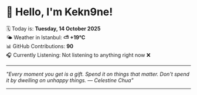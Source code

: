 # 👋 Hello, I'm Kekn9ne!

🗓️ Today is: **Tuesday, 14 October 2025**  
🌤️ Weather in Istanbul: **⛅️  +19°C**  
📊 GitHub Contributions: **90**  
🎧 Currently Listening: Not listening to anything right now ❌

---

_"Every moment you get is a gift. Spend it on things that matter. Don't spend it by dwelling on unhappy things. — *Celestine Chua*"_

---
